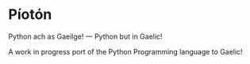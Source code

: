 # Píotón

Python ach as Gaeilge! — Python but in Gaelic!

A work in progress port of the Python Programming language to Gaelic!